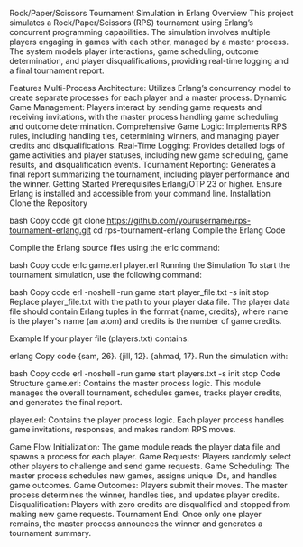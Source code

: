 Rock/Paper/Scissors Tournament Simulation in Erlang
Overview
This project simulates a Rock/Paper/Scissors (RPS) tournament using Erlang’s concurrent programming capabilities. The simulation involves multiple players engaging in games with each other, managed by a master process. The system models player interactions, game scheduling, outcome determination, and player disqualifications, providing real-time logging and a final tournament report.

Features
Multi-Process Architecture: Utilizes Erlang’s concurrency model to create separate processes for each player and a master process.
Dynamic Game Management: Players interact by sending game requests and receiving invitations, with the master process handling game scheduling and outcome determination.
Comprehensive Game Logic: Implements RPS rules, including handling ties, determining winners, and managing player credits and disqualifications.
Real-Time Logging: Provides detailed logs of game activities and player statuses, including new game scheduling, game results, and disqualification events.
Tournament Reporting: Generates a final report summarizing the tournament, including player performance and the winner.
Getting Started
Prerequisites
Erlang/OTP 23 or higher. Ensure Erlang is installed and accessible from your command line.
Installation
Clone the Repository

bash
Copy code
git clone https://github.com/yourusername/rps-tournament-erlang.git
cd rps-tournament-erlang
Compile the Erlang Code

Compile the Erlang source files using the erlc command:

bash
Copy code
erlc game.erl player.erl
Running the Simulation
To start the tournament simulation, use the following command:

bash
Copy code
erl -noshell -run game start player_file.txt -s init stop
Replace player_file.txt with the path to your player data file. The player data file should contain Erlang tuples in the format {name, credits}, where name is the player's name (an atom) and credits is the number of game credits.

Example
If your player file (players.txt) contains:

erlang
Copy code
{sam, 26}.
{jill, 12}.
{ahmad, 17}.
Run the simulation with:

bash
Copy code
erl -noshell -run game start players.txt -s init stop
Code Structure
game.erl: Contains the master process logic. This module manages the overall tournament, schedules games, tracks player credits, and generates the final report.

player.erl: Contains the player process logic. Each player process handles game invitations, responses, and makes random RPS moves.

Game Flow
Initialization: The game module reads the player data file and spawns a process for each player.
Game Requests: Players randomly select other players to challenge and send game requests.
Game Scheduling: The master process schedules new games, assigns unique IDs, and handles game outcomes.
Game Outcomes: Players submit their moves. The master process determines the winner, handles ties, and updates player credits.
Disqualification: Players with zero credits are disqualified and stopped from making new game requests.
Tournament End: Once only one player remains, the master process announces the winner and generates a tournament summary.
